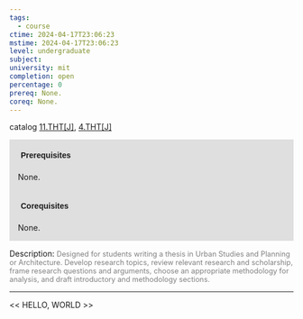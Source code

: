 ```yaml
---
tags:
  - course
ctime: 2024-04-17T23:06:23
mstime: 2024-04-17T23:06:23
level: undergraduate
subject: 
university: mit
completion: open
percentage: 0
prereq: None.
coreq: None.
---
```


catalog [11.THT[J]](http://student.mit.edu/catalog/m11a.html#11.THT), [4.THT[J]](http://student.mit.edu/catalog/m4g.html#4.THT)

<span style="display: block; padding: 15px; background-color: rgb(100, 100, 100, 0.2);"><font id="m_prereq691_0" style="display: block; font-family: Arial, sans-serif; font-weight: bold; padding: 5px">Prerequisites</font><br><span id="prereq691_0">None.</span></span>
<span style="display: block; padding: 15px; background-color: rgb(100, 100, 100, 0.2);"><font id="m_coreq691_0" style="display: block; font-family: Arial, sans-serif; font-weight: bold; padding: 5px">Corequisites</font><br><span id="coreq691_0">None.</span></span>

<font style="">Description:</font>
<font style="color: grey; font-size: 0.8rem;">Designed for students writing a thesis in Urban Studies and Planning or Architecture. Develop research topics, review relevant research and scholarship, frame research questions and arguments, choose an appropriate methodology for analysis, and draft introductory and methodology sections.</font>



---

<< HELLO, WORLD >>
